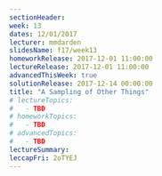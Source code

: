 ```yaml
---
sectionHeader:
week: 13
dates: 12/01/2017
lecturer: mmdarden
slidesName: f17/week13
homeworkRelease: 2017-12-01 11:00:00
lectureRelease: 2017-12-01 11:00:00
advancedThisWeek: true
solutionRelease: 2017-12-14 00:00:00
title: "A Sampling of Other Things"
# lectureTopics:
#   - TBD
# homeworkTopics:
#   - TBD
# advancedTopics:
#   - TBD
lectureSummary:
leccapFri: 2oTYEJ
---
```

